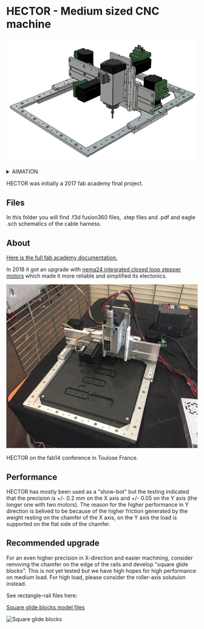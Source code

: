 # HECTOR - Medium sized CNC machine
![HECTOR](img/hector_upgraded.jpg)

<details><summary>AIMATION</summary>

![Animated HECTOR](img/hector_upgraded_animation.gif)

</details>


HECTOR was initially a 2017 fab academy final project. 

## Files ##

In this folder you will find .f3d fusion360 files, .step files and .pdf and eagle .sch schematics of the cable harness.

## About ##

[Here is the full fab academy documentation.](http://archive.fabacademy.org/archives/2017/fablabverket/students/100/web/projects/diy_cnc/index.html)

In 2018 it got an upgrade with [nema24 integrated closed loop stepper motors](https://www.aliexpress.com/item/NEMA24-3Nm-425oz-in-Integrated-Closed-Loop-Stepper-motor-with-driver-36VDC-JMC-iHSS60-36-30/32822797339.html) which made it more reliable and simplified its electonics.

![HECTOR](img/hector_upgraded_photo.jpg)

HECTOR on the fab14 conference in Toulose France.

## Performance ##

HECTOR has mostly been used as a "show-bot" but the testing indicated that the precision is +/- 0.2 mm on the X axis and +/- 0.05 on the Y axis (the longer one with two motors). The reason for the higher performance in Y direction is belived to be because of the higher friction generated by the weight resting on the chamfer of the X axis, on the Y axis the load is supported on the flat side of the chamfer.

## Recommended upgrade ## 

For an even higher precision in X-direction and easier machining, consider removing the chamfer on the edge of the rails and develop "square glide blocks". This is not yet tested but we have high hopes for high performance on medium load. For high load, please consider the roller-axis solutuion instead.

See rectangle-rail files here:

[Square glide blocks model files](https://github.com/fellesverkstedet/fabricatable-machines/tree/master/chamferrail/new-dev-files)

![Square glide blocks](https://github.com/fellesverkstedet/fabricatable-machines/raw/master/chamferrail/new-dev-files/square_glide_block.jpg)



